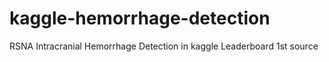 # kaggle-hemorrhage-detection
RSNA Intracranial Hemorrhage Detection in kaggle
Leaderboard 1st source

